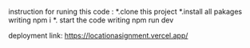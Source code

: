 instruction for runing this code :
*.clone this project
*.install all pakages writing   npm i
*. start the code writing npm run dev


deployment link: https://locationasignment.vercel.app/
